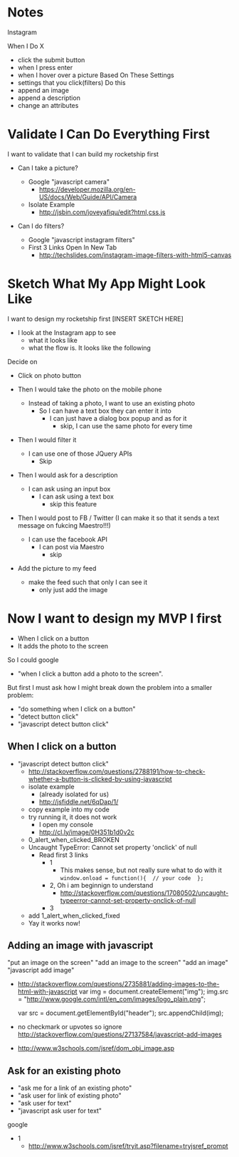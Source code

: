 # Notes

Instagram

When I Do X
- click the submit button
- when I press enter
- when I hover over a picture
Based On These Settings
- settings that you click(filters)
Do this
- append an image
- append a description
- change an attributes

# Validate I Can Do Everything First

I want to validate that I can build my rocketship first

- Can I take a picture?
    - Google "javascript camera"
        - https://developer.mozilla.org/en-US/docs/Web/Guide/API/Camera
    - Isolate Example
        - http://jsbin.com/joveyafiqu/edit?html,css,js

- Can I do filters?
    - Google "javascript instagram filters"
    - First 3 Links Open In New Tab
        - http://techslides.com/instagram-image-filters-with-html5-canvas

# Sketch What My App Might Look Like

I want to design my rocketship first
[INSERT SKETCH HERE]

- I look at the Instagram app to see
    - what it looks like
    - what the flow is. It looks like the following

Decide on
- Click on photo button
- Then I would take the photo on the mobile phone
    - Instead of taking a photo, I want to use an existing photo
        - So I can have a text box they can enter it into
            - I can just have a dialog box popup and as for it
                - skip, I can use the same photo for every time
- Then I would filter it
    - I can use one of those JQuery APIs
        - Skip
- Then I would ask for a description
    - I can ask using an input box
        - I can ask using a text box
            - skip this feature

- Then I would post to FB / Twitter (I can make it so that it sends a text message on fukcing Maestro!!!)
    - I can use the facebook API
        - I can post via Maestro
            - skip

- Add the picture to my feed
    - make the feed such that only I can see it
        - only just add the image

# Now I want to design my MVP I first
- When I click on a button
- It adds the photo to the screen

So I could google
- "when I click a button add a photo to the screen".

But first I must ask how I might break down the problem into a smaller problem:
- "do something when I click on a button"
- "detect button click"
- "javascript detect button click"

## When I click on a button
- "javascript detect button click"
    - http://stackoverflow.com/questions/2788191/how-to-check-whether-a-button-is-clicked-by-using-javascript
    - isolate example
        + (already isolated for us)
        + http://jsfiddle.net/6qDap/1/
    + copy example into my code
    - try running it, it does not work
        + I open my console
        + http://cl.ly/image/0H351b1d0v2c
    - 0_alert_when_clicked_BROKEN
    + Uncaught TypeError: Cannot set property 'onclick' of null
        * Read first 3 links
            * 1
                - This makes sense, but not really sure what to do with it
                    `
                        window.onload = function(){ 
                            // your code 
                        };
                    `
            * 2, Oh i am beginnign to understand
                - http://stackoverflow.com/questions/17080502/uncaught-typeerror-cannot-set-property-onclick-of-null
            * 3
    - add 1_alert_when_clicked_fixed
    - Yay it works now!

## Adding an image with javascript
"put an image on the screen"
"add an image to the screen"
"add an image"
"javascript add image"

- http://stackoverflow.com/questions/2735881/adding-images-to-the-html-with-javascript
    var img = document.createElement("img");
    img.src = "http://www.google.com/intl/en_com/images/logo_plain.png";

    var src = document.getElementById("header");
    src.appendChild(img);

- no checkmark or upvotes so ignore
    http://stackoverflow.com/questions/27137584/javascript-add-images

- http://www.w3schools.com/jsref/dom_obj_image.asp



## Ask for an existing photo
- "ask me for a link of an existing photo"
- "ask user for link of existing photo"
- "ask user for text"
- "javascript ask user for text"

google
- 1
    - http://www.w3schools.com/jsref/tryit.asp?filename=tryjsref_prompt


